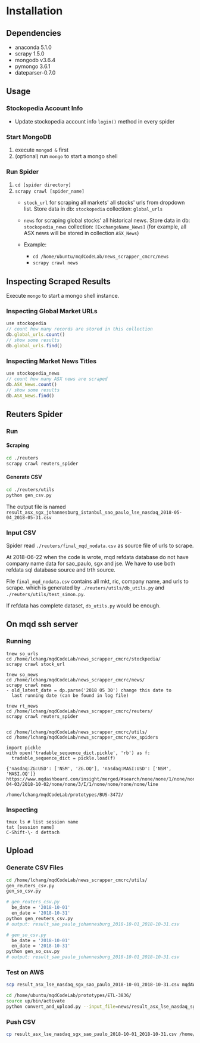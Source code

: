 # Installation #

## Dependencies ##

- anaconda 5.1.0
- scrapy 1.5.0
- mongodb v3.6.4
- pymongo 3.6.1
- dateparser-0.7.0

## Usage ##

### Stockopedia Account Info ###

- Update stockopedia account info `login()` method in every
  spider

### Start MongoDB ###

1. execute `mongod &` first
2. (optional) run `mongo` to start a mongo shell

### Run Spider ###

1. `cd [spider directory]`
2. `scrapy crawl [spider_name]`
   - `stock_url` for scraping all markets' all stocks' urls from
     dropdown list. Store data in db: `stockopedia` collection:
     `global_urls`
   - `news` for scraping global stocks' all historical news.
     Store data in db: `stockopedia_news` collection:
     `[ExchangeName_News]` (for example, all ASX news will be
     stored in collection `ASX_News`)
   
   - Example:
     - `cd /home/ubuntu/mqdCodeLab/news_scrapper_cmcrc/news`
     - `scrapy crawl news`

## Inspecting Scraped Results ##

Execute `mongo` to start a mongo shell instance.

### Inspecting Global Market URLs ###

``` javascript
use stockopedia
// count how many records are stored in this collection
db.global_urls.count()
// show some results
db.global_urls.find()
```

### Inspecting Market News Titles ###

``` javascript
use stockopedia_news
// count how many ASX news are scraped
db.ASX_News.count()
// show some results
db.ASX_News.find()
```



## Reuters Spider ##

### Run ###

#### Scraping ####

``` bash
cd ./reuters
scrapy crawl reuters_spider
```

#### Generate CSV ####

``` bash
cd ./reuters/utils
python gen_csv.py
```

The output file is named `result_asx_sgx_johannesburg_istanbul_sao_paulo_lse_nasdaq_2018-05-04_2018-05-31.csv`

### Input CSV ###

Spider read `./reuters/final_mqd_nodata.csv` as source file of
urls to scrape.

At 2018-06-22 when the code is wrote, mqd refdata database do not
have company name data for sao_paulo, sgx and jse. We have to use
both refdata sql database source and trth source.

File `final_mqd_nodata.csv` contains all mkt, ric, company name,
and urls to scrape. which is generated by
`./reuters/utils/db_utils.py` and
`./reuters/utils/test_simon.py`.

If refdata has complete dataset, `db_utils.py` would be enough.

## On mqd ssh server ##

### Running ###

```
tnew so_urls
cd /home/lchang/mqdCodeLab/news_scrapper_cmcrc/stockpedia/
scrapy crawl stock_url

tnew so_news
cd /home/lchang/mqdCodeLab/news_scrapper_cmcrc/news/
scrapy crawl news
- old_latest_date = dp.parse('2018 05 30') change this date to
  last running date (can be found in log file)

tnew rt_news
cd /home/lchang/mqdCodeLab/news_scrapper_cmcrc/reuters/
scrapy crawl reuters_spider


cd /home/lchang/mqdCodeLab/news_scrapper_cmcrc/utils/
cd /home/lchang/mqdCodeLab/news_scrapper_cmcrc/ex_spiders

import pickle
with open('tradable_sequence_dict.pickle', 'rb') as f:
  tradable_sequence_dict = pickle.load(f)

{'nasdaq:ZG:USD': ['NSM', 'ZG.OQ'], 'nasdaq:MASI:USD': ['NSM', 'MASI.OQ']}
https://www.mqdashboard.com/insight/merged/#search/none/none/1/none/none/none/none/none/none/none/book_value_of_equity,total_trade_value,total_trade_value_localCurrency/0/1/default/5/1/2018-04-03/2018-10-02/none/none/3/I/1/none/none/none/none/line

/home/lchang/mqdCodeLab/prototypes/BUS-3472/
```

### Inspecting ###

```
tmux ls # list session name
tat [session name]
C-Shift-\- d dettach
```

## Upload ##

### Generate CSV Files ###

```bash
cd /home/lchang/mqdCodeLab/news_scrapper_cmcrc/utils/
gen_reuters_csv.py
gen_so_csv.py

# gen_reuters_csv.py
  be_date = '2018-10-01'
  en_date = '2018-10-31'
python gen_reuters_csv.py 
# output: result_sao_paulo_johannesburg_2018-10-01_2018-10-31.csv

# gen_so_csv.py
  be_date = '2018-10-01'
  en_date = '2018-10-31'
python gen_so_csv.py
# output: result_sao_paulo_johannesburg_2018-10-01_2018-10-31.csv
```

### Test on AWS ###

```bash
scp result_asx_lse_nasdaq_sgx_sao_paulo_2018-10-01_2018-10-31.csv mqdAWS:~/Downloads

cd /home/ubuntu/mqdCodeLab/prototypes/ETL-3836/
source up/bin/activate
python convert_and_upload.py --input_file=news/result_asx_lse_nasdaq_sgx_sao_paulo_2018-10-01_2018-10-31.csv --date_from=2018-10-01 --date_to=2018-10-31
```

### Push CSV ###

``` bash
cp result_asx_lse_nasdaq_sgx_sao_paulo_2018-10-01_2018-10-31.csv /home/lchang/mqdCodeLab/prototypes/ETL-3836/news/ 
```
